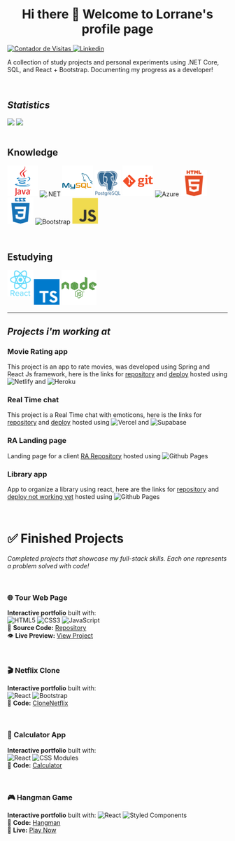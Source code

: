  <h1 align="center"> Hi there 👋 Welcome to Lorrane's profile page </h1>
 <p style=inline-block>
 <a href="https://www.linkedin.com/in/lorrane-machado-12130aa6" target="_blank">
 <img alt="Contador de Visitas" src="https://komarev.com/ghpvc/?username=lorrane&label=Profile%20views&color=0e75b6&style=plastic" />
 <img alt="Linkedin" src="https://img.shields.io/badge/Lorrane%20Machado-blue?logo=LinkedIn&style=plastic" /></a>
 </p>
 
A collection of study projects and personal experiments using .NET Core, SQL, and React + Bootstrap. Documenting my progress as a developer!

<br>

## *Statistics*

<img width="500px" src="https://github-readme-stats.vercel.app/api?username=lorrane&show_icons=true&theme=dark"/>
<img width="500px"  src="https://github-readme-stats.vercel.app/api/top-langs/?username=lorrane&layout=compact&langs_count=6&theme=dark" />

<br>



<br>

## Knowledge
<p style="inline-block">
 <img src="https://raw.githubusercontent.com/devicons/devicon/master/icons/java/java-original-wordmark.svg" alt="java" width="70" /> 
 <img src="https://cdn.jsdelivr.net/gh/devicons/devicon@latest/icons/dotnetcore/dotnetcore-original.svg" alt=".NET" width="70"/>
 <img src="https://raw.githubusercontent.com/devicons/devicon/master/icons/mysql/mysql-original-wordmark.svg" alt="mysql"  height="70"/>
 <img src="https://raw.githubusercontent.com/devicons/devicon/master/icons/postgresql/postgresql-plain-wordmark.svg" alt="postgresql" width="60" height="60"/>
 <img src="https://raw.githubusercontent.com/devicons/devicon/master/icons/git/git-plain-wordmark.svg" alt="git"  height="70"/>
 <img src="https://cdn.jsdelivr.net/gh/devicons/devicon@latest/icons/azure/azure-original-wordmark.svg" alt="Azure" width="70"/>
 <img src="https://raw.githubusercontent.com/devicons/devicon/master/icons/html5/html5-plain-wordmark.svg" alt="html5" width="60" height="60"/> 
 <img src="https://raw.githubusercontent.com/devicons/devicon/master/icons/css3/css3-plain-wordmark.svg" alt="css3" width="60" height="60"/> 
 <img src="https://cdn.jsdelivr.net/gh/devicons/devicon@latest/icons/bootstrap/bootstrap-original-wordmark.svg" alt="Bootstrap" width="60" height="60"/>
 <!--<img src="https://raw.githubusercontent.com/devicons/devicon/master/icons/bootstrap/bootstrap-plain-wordmark.svg" alt="bootstrap" width="60" height="60"/-->
 <img src="https://raw.githubusercontent.com/devicons/devicon/master/icons/javascript/javascript-original.svg" alt="javascript" width="60" height="60"/>
</p>
<br>

## Estudying
<p>
 <img align="left" src="https://raw.githubusercontent.com/devicons/devicon/master/icons/react/react-original-wordmark.svg" alt="react" width="60" height="60"/> 
 <img src="https://raw.githubusercontent.com/devicons/devicon/master/icons/typescript/typescript-original.svg" alt="typescript" width="60" height="60"/>
 <img src="https://raw.githubusercontent.com/devicons/devicon/master/icons/nodejs/nodejs-plain-wordmark.svg" alt="nodejs" height="80"/>          
</p>

---

## *Projects i'm working at*

### Movie Rating app 
This project is an app to rate movies, was developed using Spring and React Js framework, here is the links for [repository](https://github.com/Lorrane/sdsmovie) and [deploy](https://lorrane-dsmovie.netlify.app) hosted using ![Netlify](https://img.shields.io/badge/Netlify-4D4D4D?logo=netlify&style=plastic) and ![Heroku](https://img.shields.io/badge/Heroku-4D4D4D?logo=heroku&style=plastic)

### Real Time chat
This project is a Real Time chat with emoticons, here is the links for [repository](https://github.com/Lorrane/Lorranecord-Matrix) and [deploy](https://lorranecord-matrix.vercel.app) hosted using ![Vercel](https://img.shields.io/badge/Verce-4D4D4D?logo=vercel&style=plastic) and ![Supabase](https://img.shields.io/badge/Supabase-4D4D4D?logo=supabase&style=plastic)

### RA Landing page

Landing page for a client [RA Repository](https://github.com/Lorrane/RA) hosted using ![Github Pages](https://img.shields.io/badge/GitHub%20Pages-4D4D4D?logo=github%20pages&style=plastic)

### Library app

App to organize a library using react, here are the links for [repository](http://github.com/Lorrane/Biblioteca-Organizator) and [deploy not working yet]() hosted using ![Github Pages](https://img.shields.io/badge/GitHub%20Pages-4D4D4D?logo=github%20pages&style=plastic)

<br>

# ✅ **Finished Projects**  
*Completed projects that showcase my full-stack skills. Each one represents a problem solved with code!*  

<br>

### **🌐 Tour Web Page**  
**Interactive portfolio** built with:  
![HTML5](https://img.shields.io/badge/-HTML5-E34F26?logo=html5&logoColor=white)
![CSS3](https://img.shields.io/badge/-CSS3-1572B6?logo=css3&logoColor=white)
![JavaScript](https://img.shields.io/badge/-JavaScript-F7DF1E?logo=javascript&logoColor=black)  
🔗 **Source Code:** [Repository](https://github.com/Lorrane/falo-mermo)  
👁️ **Live Preview:** [View Project](https://lorrane.github.io/falo-mermo)


<br>

### **🎬 Netflix Clone**  
**Interactive portfolio** built with:  
![React](https://img.shields.io/badge/-React-61DAFB?logo=react&logoColor=black)
![Bootstrap](https://img.shields.io/badge/-Bootstrap-7952B3?logo=bootstrap&logoColor=white)  
🔗 **Code:** [CloneNetflix](https://github.com/Lorrane/CloneNetflix)  
<!-- 👁️ **Live Preview:** [View Project](https://lorrane.github.io/RA) -->

<br>

### **🧮 Calculator App**  
**Interactive portfolio** built with:  
![React](https://img.shields.io/badge/-React-61DAFB?logo=react&logoColor=black)
![CSS Modules](https://img.shields.io/badge/-CSS_Modules-000000?logo=cssmodules&logoColor=white)  
🔗 **Code:** [Calculator](https://github.com/Lorrane/Calculator)  
<!-- 👁️ **Live Preview:** [View Project](https://lorrane.github.io/RA) -->

<br>

### **🎮 Hangman Game**  
**Interactive portfolio** built with: 
![React](https://img.shields.io/badge/-React-61DAFB?logo=react&logoColor=black)
![Styled Components](https://img.shields.io/badge/-Styled_Components-DB7093?logo=styledcomponents&logoColor=white)  
🔗 **Code:** [Hangman](https://github.com/Lorrane/forca)  
🚀 **Live:** [Play Now](https://lorrane.github.io/forca) 


<!-- img.shields.io/badge/[label]-[message]-[color] opções: success(verde), yellow, orange, red, blue, inactive(cinza) 
    ?style é utilizado para mudar o estilo da badge, sendo possível flat-square, plastic, for-the-badge
    ?logo é utilizado para inserir um icon no inicio da badge as possibilidades são encontradas no https://simpleicons.org/
    ?labelColor é utlizado para setar a cor do fundo do label aceita HEX, RGB, RGBA e css name colors
-->
